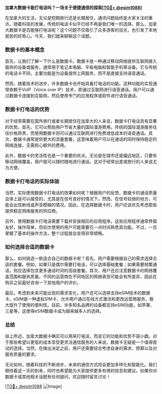 **加拿大数据卡能打电话吗？一场关于便捷通信的探索[[TG💪+ @esim1088](https://t.me/s/esim1088)]**

在加拿大的生活，无论是短期旅行还是长期居住，通讯问题始终是大家关注的重点。随着科技的发展，传统的电话卡似乎已经不再是我们唯一的选择。那么，加拿大数据卡是否能够打电话呢？这个问题不仅吸引了众多游客的目光，也引发了本地居民的好奇心。今天，我们就来聊聊这个话题。

### 数据卡的基本概念

首先，让我们了解一下什么是数据卡。数据卡是一种通过移动网络提供互联网接入服务的设备或服务，通常用于笔记本电脑、平板电脑和智能手机等设备。它与传统的电话卡不同，主要功能是为设备提供上网服务，而不是直接支持语音通话。

然而，随着技术的进步，许多数据卡也开始具备打电话的功能。这种功能的实现通常依赖于VoIP（Voice over IP）技术，即通过互联网进行语音通话。用户可以通过数据卡连接到互联网，然后使用专门的应用程序或软件进行语音通话。

### 数据卡打电话的优势

对于经常需要在国外旅行或者长期居住在加拿大的人来说，数据卡打电话具有显著的优势。首先，它可以帮助用户节省大量的国际漫游费用。传统的国际漫游服务往往价格昂贵，而使用数据卡则可以通过互联网进行免费或低成本的语音通话。其次，数据卡通常提供更大的流量套餐，这意味着用户可以在通话的同时保持稳定的网络连接，无需担心额外的费用。

此外，数据卡的灵活性也是一个重要的优点。无论是在城市还是偏远地区，只要有移动网络覆盖，用户就可以随时随地进行通话。这对于经常出差或旅行的人来说尤为方便。

### 数据卡打电话的实际体验

当然，实际使用数据卡打电话的效果如何呢？根据用户的反馈，数据卡的通话质量总体上是可以接受的，尤其是在信号良好的情况下。然而，在信号较弱的地方，可能会出现断线或声音模糊的情况。因此，在选择数据卡时，用户应该优先考虑那些提供稳定网络服务的供应商。

另外，使用数据卡打电话需要下载并安装相应的应用程序。这些应用程序通常界面友好，操作简单，但初次使用的用户可能需要花一点时间熟悉其功能。不过，一旦掌握了基本的操作方法，整个过程就会变得非常顺畅。

### 如何选择合适的数据卡

那么，如何挑选一款适合自己的数据卡呢？首先，用户需要根据自己的需求选择合适的套餐。例如，如果只是偶尔需要打电话，可以选择基础套餐；如果需要频繁通话，则应选择包含更多通话时间的高级套餐。其次，用户还应注意数据卡的网络覆盖范围和服务质量。不同的运营商在不同地区的网络表现可能会有所差异，因此在购买之前最好咨询一下其他用户的评价。

最后，考虑到未来可能出现的需求变化，用户还可以选择支持eSIM技术的数据卡。eSIM是一种虚拟SIM卡，允许用户通过在线方式激活和更改运营商服务，极大提升了使用的便利性。目前，许多知名品牌的设备都支持eSIM功能，如苹果、三星等，这使得eSIM数据卡成为越来越多人的选择。

### 总结

综上所述，加拿大数据卡确实可以用来打电话，而且它的功能和优势不容小觑。对于那些希望以更低的成本享受更灵活通信服务的人来说，数据卡无疑是一个值得尝试的选择。当然，在做出决定之前，用户还需要综合考虑自身的需求、预算以及对服务质量的要求。

无论如何，随着科技的不断进步，未来的通信方式将会更加多样化和智能化。我们期待着这一天的到来，同时也希望能为大家提供更多有用的信息和建议。如果你对数据卡或其他相关话题有任何疑问，欢迎随时留言讨论！

[[TG💪+ @esim1088](https://t.me/s/esim1088) ![Image](https://i.postimg.cc/4NQfJmqS/Snipaste-2025-05-13-00-14-12.png)]